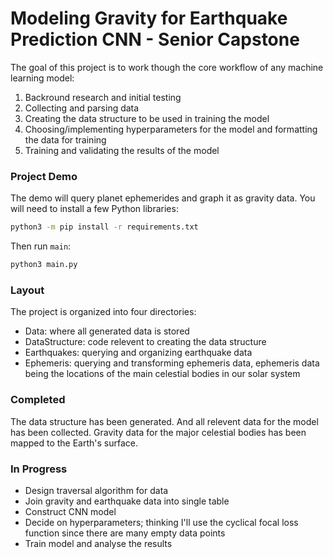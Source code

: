 # Modeling Gravity for Earthquake Prediction CNN - Senior Capstone
The goal of this project is to work though the core workflow of any machine learning model:
1. Backround research and initial testing
2. Collecting and parsing data
3. Creating the data structure to be used in training the model
4. Choosing/implementing hyperparameters for the model and formatting the data for training
5. Training and validating the results of the model
### Project Demo
The demo will query planet ephemerides and graph it as gravity data. You will need to install a few Python libraries:
```bash
python3 -m pip install -r requirements.txt
```
Then run `main`:
```bash
python3 main.py
```
### Layout
The project is organized into four directories:
- Data: where all generated data is stored
- DataStructure: code relevent to creating the data structure
- Earthquakes: querying and organizing earthquake data
- Ephemeris: querying and transforming ephemeris data, ephemeris data being the locations of the main celestial bodies in our solar system
### Completed
The data structure has been generated. And all relevent data for the model has been collected. Gravity data for the major celestial bodies has been mapped to the Earth's surface.
### In Progress
- Design traversal algorithm for data
- Join gravity and earthquake data into single table
- Construct CNN model
- Decide on hyperparameters; thinking I'll use the cyclical focal loss function since there are many empty data points
- Train model and analyse the results
